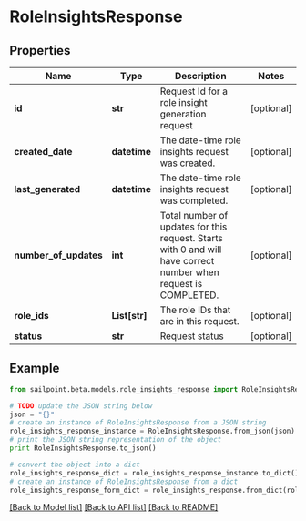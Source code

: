# RoleInsightsResponse


## Properties
Name | Type | Description | Notes
------------ | ------------- | ------------- | -------------
**id** | **str** | Request Id for a role insight generation request | [optional] 
**created_date** | **datetime** | The date-time role insights request was created. | [optional] 
**last_generated** | **datetime** | The date-time role insights request was completed. | [optional] 
**number_of_updates** | **int** | Total number of updates for this request. Starts with 0 and will have correct number when request is COMPLETED. | [optional] 
**role_ids** | **List[str]** | The role IDs that are in this request. | [optional] 
**status** | **str** | Request status | [optional] 

## Example

```python
from sailpoint.beta.models.role_insights_response import RoleInsightsResponse

# TODO update the JSON string below
json = "{}"
# create an instance of RoleInsightsResponse from a JSON string
role_insights_response_instance = RoleInsightsResponse.from_json(json)
# print the JSON string representation of the object
print RoleInsightsResponse.to_json()

# convert the object into a dict
role_insights_response_dict = role_insights_response_instance.to_dict()
# create an instance of RoleInsightsResponse from a dict
role_insights_response_form_dict = role_insights_response.from_dict(role_insights_response_dict)
```
[[Back to Model list]](../README.md#documentation-for-models) [[Back to API list]](../README.md#documentation-for-api-endpoints) [[Back to README]](../README.md)


